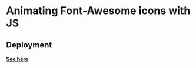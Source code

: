 # Animating Font-Awesome icons with JS

## Deployment

**[See here](https://sudowebdev.github.io/fa-animation-with-js/)**
